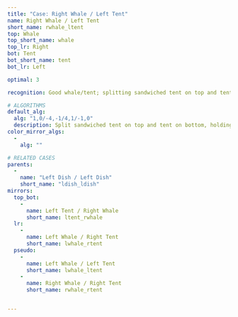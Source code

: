 ```yaml
---
title: "Case: Right Whale / Left Tent"
name: Right Whale / Left Tent
short_name: rwhale_ltent
top: Whale
top_short_name: whale
top_lr: Right
bot: Tent
bot_short_name: tent
bot_lr: Left

optimal: 3

recognition: Good whale/tent; splitting sandwiched tent on top and tent on bottom preserves squareshape.

# ALGORITHMS
default_alg:
  alg: "1,0/-4,-1/4,1/-1,0"
  description: Split sandwiched tent on top and tent on bottom, holding both tents in front.
color_mirror_algs:
  -
    alg: ""

# RELATED CASES
parents:
  -
    name: "Left Dish / Left Dish"
    short_name: "ldish_ldish"
mirrors:
  top_bot:
    -
      name: Left Tent / Right Whale
      short_name: ltent_rwhale
  lr:
    -
      name: Left Whale / Right Tent
      short_name: lwhale_rtent
  pseudo:
    -
      name: Left Whale / Left Tent
      short_name: lwhale_ltent
    -
      name: Right Whale / Right Tent
      short_name: rwhale_rtent


---
```


